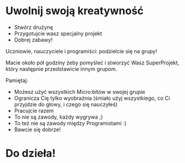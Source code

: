 
# Uwolnij swoją kreatywność

* Stwórz drużynę
* Przygotujcie wasz specjalny projekt
* Dobrej zabawy!

Uczniowie, nauczyciele i programiści: podzielcie się na grupy!

Macie około pół godziny żeby pomyśleć i stworzyć Wasz SuperProjekt, który następnie przedstawicie innym grupom.

Pamiętaj:

* Możesz użyć wszystkich Micro:bitów w swojej grupie
* Ogranicza Cię tylko wyobraźnia (śmiało użyj wszystkiego, co Ci przyjdzie do głowy, i czego się nauczyłeś)
* Pracujcie razem
* To nie są zawody, każdy wygrywa ;)
* To też nie są zawody między Programistami :)
* Bawcie się dobrze!


# Do dzieła!
